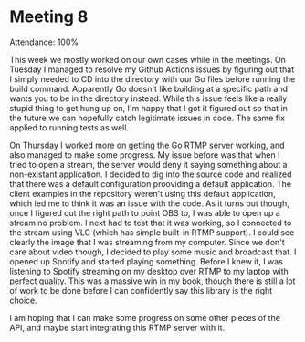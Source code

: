 # Meeting 8

Attendance: 100%

This week we mostly worked on our own cases while in the meetings. On Tuesday I managed to resolve my Github Actions issues by figuring out that I simply needed to CD into the directory with our Go files before running the build command. Apparently Go doesn't like building at a specific path and wants you to be in the directory instead. While this issue feels like a really stupid thing to get hung up on, I'm happy that I got it figured out so that in the future we can hopefully catch legitimate issues in code. The same fix applied to running tests as well.

On Thursday I worked more on getting the Go RTMP server working, and also managed to make some progress. My issue before was that when I tried to open a stream, the server would deny it saying something about a non-existant application. I decided to dig into the source code and realized that there was a default configuration prooviding a default application. The client examples in the repository weren't using this default application, which led me to think it was an issue with the code. As it turns out though, once I figured out the right path to point OBS to, I was able to open up a stream no problem. I next had to test that it was working, so I connected to the stream using VLC (which has simple built-in RTMP support). I could see clearly the image that I was streaming from my computer. Since we don't care about video though, I decided to play some music and broadcast that. I opened up Spotify and started playing something. Before I knew it, I was listening to Spotify streaming on my desktop over RTMP to my laptop with perfect quality. This was a massive win in my book, though there is still a lot of work to be done before I can confidently say this library is the right choice.

I am hoping that I can make some progress on some other pieces of the API, and maybe start integrating this RTMP server with it.
